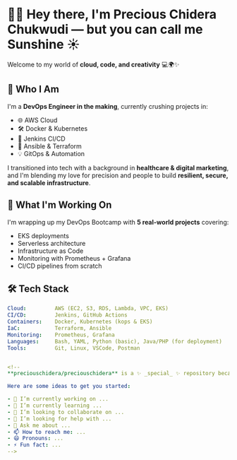 # 👋🏾 Hey there, I'm Precious Chidera Chukwudi — but you can call me Sunshine ☀️

Welcome to my world of **cloud, code, and creativity** 💻🌍✨

## 💼 Who I Am
I'm a **DevOps Engineer in the making**, currently crushing projects in:
- 🌐 AWS Cloud
- 🛠️ Docker & Kubernetes
- 🤖 Jenkins CI/CD
- 🔧 Ansible & Terraform
- 💡 GitOps & Automation

I transitioned into tech with a background in **healthcare & digital marketing**, and I'm blending my love for precision and people to build **resilient, secure, and scalable infrastructure**.

## 🚀 What I'm Working On
I'm wrapping up my DevOps Bootcamp with **5 real-world projects** covering:
- EKS deployments
- Serverless architecture
- Infrastructure as Code
- Monitoring with Prometheus + Grafana
- CI/CD pipelines from scratch

## 🛠️ Tech Stack
```yaml
Cloud:         AWS (EC2, S3, RDS, Lambda, VPC, EKS)
CI/CD:         Jenkins, GitHub Actions
Containers:    Docker, Kubernetes (kops & EKS)
IaC:           Terraform, Ansible
Monitoring:    Prometheus, Grafana
Languages:     Bash, YAML, Python (basic), Java/PHP (for deployment)
Tools:         Git, Linux, VSCode, Postman


<!--
**preciouschidera/preciouschidera** is a ✨ _special_ ✨ repository because its `README.md` (this file) appears on your GitHub profile.

Here are some ideas to get you started:

- 🔭 I’m currently working on ...
- 🌱 I’m currently learning ...
- 👯 I’m looking to collaborate on ...
- 🤔 I’m looking for help with ...
- 💬 Ask me about ...
- 📫 How to reach me: ...
- 😄 Pronouns: ...
- ⚡ Fun fact: ...
-->
